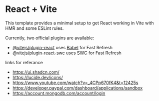 # React + Vite

This template provides a minimal setup to get React working in Vite with HMR and some ESLint rules.

Currently, two official plugins are available:

- [@vitejs/plugin-react](https://github.com/vitejs/vite-plugin-react/blob/main/packages/plugin-react/README.md) uses [Babel](https://babeljs.io/) for Fast Refresh
- [@vitejs/plugin-react-swc](https://github.com/vitejs/vite-plugin-react-swc) uses [SWC](https://swc.rs/) for Fast Refresh

links for referance

- https://ui.shadcn.com/
- https://lucide.dev/icons/
- https://www.youtube.com/watch?v=_4CPp670fK4&t=12425s
- https://developer.paypal.com/dashboard/applications/sandbox
- https://account.mongodb.com/account/login
